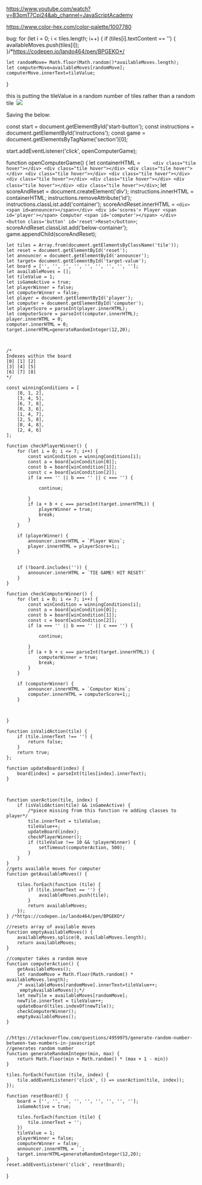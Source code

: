 
https://www.youtube.com/watch?v=B3pmT7Cpi24&ab_channel=JavaScriptAcademy

https://www.color-hex.com/color-palette/1007780





bug:
 for (let i = 0; i < tiles.length; i++) {
    if (tiles[i].textContent == '') {
      availableMoves.push(tiles[i]);
    }/*https://codepen.io/lando464/pen/BPGEKO*/

    let randomMove= Math.floor(Math.random()*availableMoves.length);
    let computerMove=availableMoves[randomMove];
    computerMove.innerText=tileValue;

  }

  this is putting the tileValue in a random number of tiles rather than a random tile
  <img href='assets/images/testing_and_bugs/multiple-tiles-1.png'>
   <img src ='assets/images/testing_and_bugs/multiple-tiles-2.png'>






Saving the below:

const start = document.getElementById('start-button');
const instructions = document.getElementById('instructions');
const game = document.getElementsByTagName('section')[0];






start.addEventListener('click', openComputerGame);


function openComputerGame() {
    let containerHTML = `   
                    <div class="tile hover"></div>
                    <div class="tile hover"></div>
                    <div class="tile hover"></div>
                    <div class="tile hover"></div>
                    <div class="tile hover"></div>
                    <div class="tile hover"></div>
                    <div class="tile hover"></div>
                    <div class="tile hover"></div>
                    <div class="tile hover"></div>`;
    let scoreAndReset = document.createElement('div');
    instructions.innerHTML = containerHTML;
    instructions.removeAttribute('id');
    instructions.classList.add('container');
    scoreAndReset.innerHTML = `<div><span id=announcer></span></div>
    <div id='scores'>
    Player <span id='player'></span> Computer <span id='computer'></span>
    </div>
    <button class='button' id='reset'>Reset</button>`;
    scoreAndReset.classList.add('below-container');
    game.appendChild(scoreAndReset);


    let tiles = Array.from(document.getElementsByClassName('tile'));
    let reset = document.getElementById('reset');
    let announcer = document.getElementById('announcer');
    let target= document.getElementById('target-value');
    let board = ['', '', '', '', '', '', '', '', ''];
    let availableMoves = [];
    let tileValue = 1;
    let isGameActive = true;
    let playerWinner = false;
    let computerWinner = false;
    let player = document.getElementById('player');
    let computer = document.getElementById('computer');
    let playerScore = parseInt(player.innerHTML);
    let computerScore = parseInt(computer.innerHTML);
    player.innerHTML = 0;
    computer.innerHTML = 0;
    target.innerHTML=generateRandomInteger(12,20);



    /*
    Indexes within the board
    [0] [1] [2]
    [3] [4] [5]
    [6] [7] [8]
    */

    const winningConditions = [
        [0, 1, 2],
        [3, 4, 5],
        [6, 7, 8],
        [0, 3, 6],
        [1, 4, 7],
        [2, 5, 8],
        [0, 4, 8],
        [2, 4, 6]
    ];

    function checkPlayerWinner() {
        for (let i = 0; i <= 7; i++) {
            const winCondition = winningConditions[i];
            const a = board[winCondition[0]];
            const b = board[winCondition[1]];
            const c = board[winCondition[2]];
            if (a === '' || b === '' || c === '') {

                continue;

            }
            if (a + b + c === parseInt(target.innerHTML)) {
                playerWinner = true;
                break;
            }
        }

        if (playerWinner) {
            announcer.innerHTML = `Player Wins`;
            player.innerHTML = playerScore+1;;
        }


        if (!board.includes('')) {
            announcer.innerHTML = `TIE GAME! HIT RESET!`
        }
    }

    function checkComputerWinner() {
        for (let i = 0; i <= 7; i++) {
            const winCondition = winningConditions[i];
            const a = board[winCondition[0]];
            const b = board[winCondition[1]];
            const c = board[winCondition[2]];
            if (a === '' || b === '' || c === '') {

                continue;

            }
            if (a + b + c === parseInt(target.innerHTML)) {
                computerWinner = true;
                break;
            }
        }

        if (computerWinner) {
            announcer.innerHTML = `Computer Wins`;
            computer.innerHTML = computerScore+1;;
        }



    }

    function isValidAction(tile) {
        if (tile.innerText !== '') {
            return false;
        }
        return true;
    };

    function updateBoard(index) {
        board[index] = parseInt(tiles[index].innerText);
    }



    function userAction(tile, index) {
        if (isValidAction(tile) && isGameActive) {
            /*piece missing from this function re adding classes to player*/
            tile.innerText = tileValue;
            tileValue++;
            updateBoard(index);
            checkPlayerWinner();
            if (tileValue !== 10 && !playerWinner) {
                setTimeout(computerAction, 500);
            }
        }
    }
    //gets available moves for computer
    function getAvailableMoves() {

        tiles.forEach(function (tile) {
            if (tile.innerText == '') {
                availableMoves.push(tile);
            }
            return availableMoves;
        });
    } /*https://codepen.io/lando464/pen/BPGEKO*/

    //resets array of available moves
    function emptyAvailableMoves() {
        availableMoves.splice(0, availableMoves.length);
        return availableMoves;
    }

    //computer takes a random move    
    function computerAction() {
        getAvailableMoves();
        let randomMove = Math.floor(Math.random() * availableMoves.length);
        /* availableMoves[randomMove].innerText=tileValue++;
         emptyAvailableMoves();*/
        let newTile = availableMoves[randomMove];
        newTile.innerText = tileValue++;
        updateBoard(tiles.indexOf(newTile));
        checkComputerWinner();
        emptyAvailableMoves();
    }


    //https://stackoverflow.com/questions/4959975/generate-random-number-between-two-numbers-in-javascript
    //generates random number
    function generateRandomInteger(min, max) {
        return Math.floor(min + Math.random() * (max + 1 - min))
    }

    tiles.forEach(function (tile, index) {
        tile.addEventListener('click', () => userAction(tile, index));
    });

    function resetBoard() {
        board = ['', '', '', '', '', '', '', '', ''];
        isGameActive = true;

        tiles.forEach(function (tile) {
            tile.innerText = '';
        })
        tileValue = 1;
        playerWinner = false;
        computerWinner = false;
        announcer.innerHTML = ``;
        target.innerHTML=generateRandomInteger(12,20);
    }
    reset.addEventListener('click', resetBoard);


}
